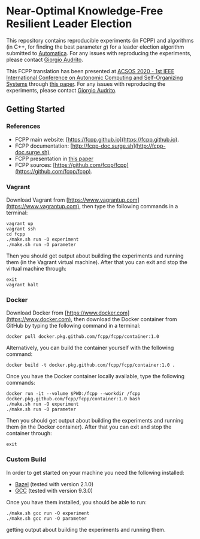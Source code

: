 # Near-Optimal Knowledge-Free Resilient Leader Election

This repository contains reproducible experiments (in FCPP) and algorithms (in C++, for finding the best parameter _g_) for a leader election algorithm submitted to [Automatica](https://www.journals.elsevier.com/automatica).
For any issues with reproducing the experiments, please contact [Giorgio Audrito](mailto:giorgio.audrito@gmail.com).

This FCPP translation has been presented at [ACSOS 2020 - 1st IEEE International Conference on Autonomic Computing and Self-Organizing Systems](https://conf.researchr.org/home/acsos-2020) through [this paper](http://giorgio.audrito.info/static/fcpp.pdf). For any issues with reproducing the experiments, please contact [Giorgio Audrito](mailto:giorgio.audrito@unito.it).

## Getting Started

### References

- FCPP main website: [https://fcpp.github.io](https://fcpp.github.io).
- FCPP documentation: [http://fcpp-doc.surge.sh](http://fcpp-doc.surge.sh).
- FCPP presentation in [this paper](http://giorgio.audrito.info/static/fcpp.pdf)
- FCPP sources: [https://github.com/fcpp/fcpp](https://github.com/fcpp/fcpp).

### Vagrant

Download Vagrant from [https://www.vagrantup.com](https://www.vagrantup.com), then type the following commands in a terminal:
```
vagrant up
vagrant ssh
cd fcpp
./make.sh run -O experiment
./make.sh run -O parameter
```
Then you should get output about building the experiments and running them (in the Vagrant virtual machine). After that you can exit and stop the virtual machine through:
```
exit
vagrant halt
```

### Docker

Download Docker from [https://www.docker.com](https://www.docker.com), then download the Docker container from GitHub by typing the following command in a terminal:
```
docker pull docker.pkg.github.com/fcpp/fcpp/container:1.0
```
Alternatively, you can build the container yourself with the following command:
```
docker build -t docker.pkg.github.com/fcpp/fcpp/container:1.0 .
```
Once you have the Docker container locally available, type the following commands:
```
docker run -it --volume $PWD:/fcpp --workdir /fcpp docker.pkg.github.com/fcpp/fcpp/container:1.0 bash
./make.sh run -O experiment
./make.sh run -O parameter
```
Then you should get output about building the experiments and running them (in the Docker container). After that you can exit and stop the container through:
```
exit
```

### Custom Build

In order to get started on your machine you need the following installed:

- [Bazel](https://bazel.build) (tested with version 2.1.0)
- [GCC](https://gcc.gnu.org) (tested with version 9.3.0)

Once you have them installed, you should be able to run:
```
./make.sh gcc run -O experiment
./make.sh gcc run -O parameter
```
getting output about building the experiments and running them.
